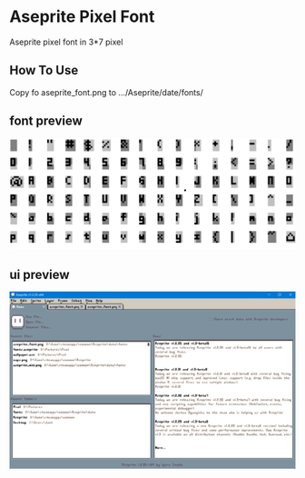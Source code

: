 # Aseprite Pixel Font
Aseprite pixel font in 3*7 pixel

## How To Use 
Copy fo aseprite_font.png to .../Aseprite/date/fonts/

## font preview
![font preview](font_preview.png)

## ui preview
![ui preview](ui_preview.png)
